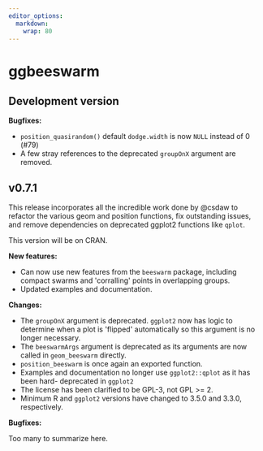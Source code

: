 ```yaml
---
editor_options: 
  markdown: 
    wrap: 80
---
```


# ggbeeswarm

## Development version

**Bugfixes:**

- `position_quasirandom()` default `dodge.width` is now `NULL` instead of 0 (#79)
- A few stray references to the deprecated `groupOnX` argument are removed.

## v0.7.1

This release incorporates all the incredible work done by @csdaw to refactor the
various geom and position functions, fix outstanding issues, and remove
dependencies on deprecated ggplot2 functions like `qplot`.

This version will be on CRAN.

**New features:**

-   Can now use new features from the `beeswarm` package, including compact
    swarms and 'corralling' points in overlapping groups.
-   Updated examples and documentation.

**Changes:**

-   The `groupOnX` argument is deprecated. `ggplot2` now has logic to determine
    when a plot is 'flipped' automatically so this argument is no longer
    necessary.
-   The `beeswarmArgs` argument is deprecated as its arguments are now called in
    `geom_beeswarm` directly.
-   `position_beeswarm` is once again an exported function.
-   Examples and documentation no longer use `ggplot2::qplot` as it has been
    hard- deprecated in `ggplot2`
-   The license has been clarified to be GPL-3, not GPL \>= 2.
-   Minimum R and `ggplot2` versions have changed to 3.5.0 and 3.3.0,
    respectively.

**Bugfixes:**

Too many to summarize here.
